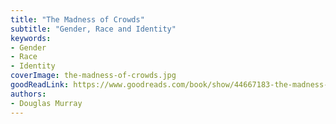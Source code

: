 ```yaml
---
title: "The Madness of Crowds"
subtitle: "Gender, Race and Identity"
keywords:
- Gender
- Race
- Identity
coverImage: the-madness-of-crowds.jpg
goodReadLink: https://www.goodreads.com/book/show/44667183-the-madness-of-crowds
authors:
- Douglas Murray
---
```

